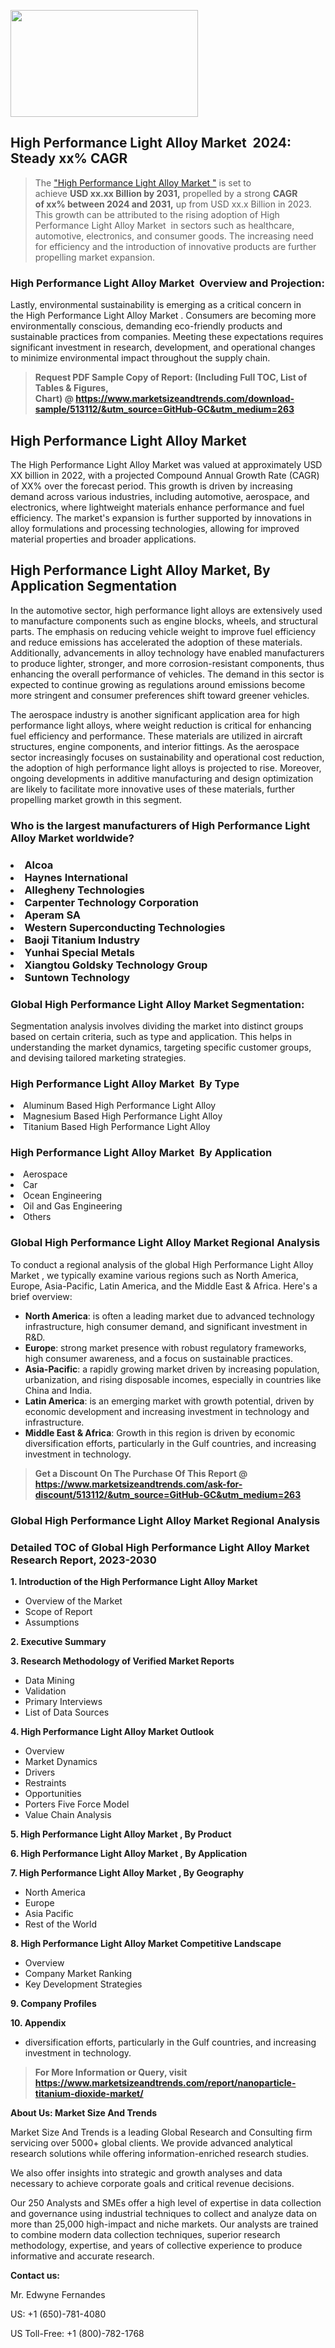 <p><img class="alignnone size-medium wp-image-20088" src="https://ffe5etoiles.com/wp-content/uploads/2024/12/MST1-300x171.png" alt="" width="300" height="171" /></p><h2 id="ember46" class="ember-view reader-text-block__heading-2">High Performance Light Alloy Market &nbsp;2024: Steady&nbsp;xx% CAGR</h2><blockquote id="ember47" class="ember-view reader-text-block__blockquote">The&nbsp;<a class="app-aware-link " href="https://www.marketsizeandtrends.com/download-sample/513112/&utm_source=GitHub-GC&utm_medium=263" target="_blank" data-test-app-aware-link="">"High Performance Light Alloy Market "</a>&nbsp;is set to achieve&nbsp;<strong>USD&nbsp;xx.xx&nbsp;Billion by 2031,</strong>&nbsp;propelled by a strong&nbsp;<strong>CAGR of&nbsp;xx% between 2024 and 2031,</strong>&nbsp;up from USD xx.x Billion in 2023. This growth can be attributed to the rising adoption of&nbsp;High Performance Light Alloy Market &nbsp;in sectors such as healthcare, automotive, electronics, and consumer goods. The increasing need for efficiency and the introduction of innovative products are further propelling market expansion.</blockquote><h3 id="ember48" class="ember-view reader-text-block__heading-3">High Performance Light Alloy Market &nbsp;Overview and Projection:</h3><p id="ember49" class="ember-view reader-text-block__paragraph">Lastly, environmental sustainability is emerging as a critical concern in the&nbsp;High Performance Light Alloy Market . Consumers are becoming more environmentally conscious, demanding eco-friendly products and sustainable practices from companies. Meeting these expectations requires significant investment in research, development, and operational changes to minimize environmental impact throughout the supply chain.</p><blockquote id="ember50" class="ember-view reader-text-block__blockquote"><strong>Request PDF Sample Copy of Report: (Including Full TOC, List of Tables &amp; Figures, Chart)&nbsp;@&nbsp;<strong><a href="https://www.marketsizeandtrends.com/download-sample/513112/&utm_source=GitHub-GC&utm_medium=263" target="_blank">https://www.marketsizeandtrends.com/download-sample/513112/&utm_source=GitHub-GC&utm_medium=263</a></strong></strong></blockquote><h3 class=""> <h2>High Performance Light Alloy Market</h2><p>The High Performance Light Alloy Market was valued at approximately USD XX billion in 2022, with a projected Compound Annual Growth Rate (CAGR) of XX% over the forecast period. This growth is driven by increasing demand across various industries, including automotive, aerospace, and electronics, where lightweight materials enhance performance and fuel efficiency. The market's expansion is further supported by innovations in alloy formulations and processing technologies, allowing for improved material properties and broader applications.</p><h2>High Performance Light Alloy Market, By Application Segmentation</h2><p>In the automotive sector, high performance light alloys are extensively used to manufacture components such as engine blocks, wheels, and structural parts. The emphasis on reducing vehicle weight to improve fuel efficiency and reduce emissions has accelerated the adoption of these materials. Additionally, advancements in alloy technology have enabled manufacturers to produce lighter, stronger, and more corrosion-resistant components, thus enhancing the overall performance of vehicles. The demand in this sector is expected to continue growing as regulations around emissions become more stringent and consumer preferences shift toward greener vehicles.</p><p>The aerospace industry is another significant application area for high performance light alloys, where weight reduction is critical for enhancing fuel efficiency and performance. These materials are utilized in aircraft structures, engine components, and interior fittings. As the aerospace sector increasingly focuses on sustainability and operational cost reduction, the adoption of high performance light alloys is projected to rise. Moreover, ongoing developments in additive manufacturing and design optimization are likely to facilitate more innovative uses of these materials, further propelling market growth in this segment.</p></h3><h3 id="" class="">Who is the largest manufacturers of&nbsp;High Performance Light Alloy Market worldwide?</h3><h3 class=""></Li><Li>Alcoa</Li><Li> Haynes International</Li><Li> Allegheny Technologies</Li><Li> Carpenter Technology Corporation</Li><Li> Aperam SA</Li><Li> Western Superconducting Technologies</Li><Li> Baoji Titanium Industry</Li><Li> Yunhai Special Metals</Li><Li> Xiangtou Goldsky Technology Group</Li><Li> Suntown Technology</h3><h3 id="ember53" class="ember-view reader-text-block__heading-3">Global&nbsp;High Performance Light Alloy Market Segmentation:</h3><p id="ember54" class="ember-view reader-text-block__paragraph">Segmentation analysis involves dividing the market into distinct groups based on certain criteria, such as type and application. This helps in understanding the market dynamics, targeting specific customer groups, and devising tailored marketing strategies.</p><h3 id="" class="">High Performance Light Alloy Market &nbsp;By Type</h3><p></Li><Li>Aluminum Based High Performance Light Alloy</Li><Li> Magnesium Based High Performance Light Alloy</Li><Li> Titanium Based High Performance Light Alloy</p><h3 id="" class="">High Performance Light Alloy Market &nbsp;By Application</h3><p class=""></Li><Li>Aerospace</Li><Li> Car</Li><Li> Ocean Engineering</Li><Li> Oil and Gas Engineering</Li><Li> Others</p><h3 id="ember62" class="ember-view reader-text-block__heading-3">Global High Performance Light Alloy Market Regional Analysis</h3><p id="ember63" class="ember-view reader-text-block__paragraph">To conduct a regional analysis of the global High Performance Light Alloy Market , we typically examine various regions such as North America, Europe, Asia-Pacific, Latin America, and the Middle East &amp; Africa. Here's a brief overview:</p><ul><li><strong>North America</strong>: is often a leading market due to advanced technology infrastructure, high consumer demand, and significant investment in R&amp;D.</li><li><strong>Europe</strong>: strong market presence with robust regulatory frameworks, high consumer awareness, and a focus on sustainable practices.</li><li><strong>Asia-Pacific</strong>: a rapidly growing market driven by increasing population, urbanization, and rising disposable incomes, especially in countries like China and India.</li><li><strong>Latin America</strong>: is an emerging market with growth potential, driven by economic development and increasing investment in technology and infrastructure.</li><li><strong>Middle East &amp; Africa</strong>: Growth in this region is driven by economic diversification efforts, particularly in the Gulf countries, and increasing investment in technology.</li></ul><blockquote id="ember61" class="ember-view reader-text-block__blockquote"><strong>Get a Discount On The Purchase Of This Report @ <strong><a href="https://html-cleaner.com/" target="">https://www.marketsizeandtrends.com/ask-for-discount/513112/&utm_source=GitHub-GC&utm_medium=263</a></strong></strong></blockquote><h3 id="ember62" class="ember-view reader-text-block__heading-3">Global High Performance Light Alloy Market Regional Analysis</h3><h3 id="" class="">Detailed TOC of Global High Performance Light Alloy Market Research Report, 2023-2030</h3><p id="" class=""><strong>1. Introduction of the High Performance Light Alloy Market </strong></p><ul><li>Overview of the Market</li><li>Scope of Report</li><li>Assumptions</li></ul><p id="" class=""><strong>2. Executive Summary</strong></p><p id="" class=""><strong>3. Research Methodology of Verified Market Reports</strong></p><ul><li>Data Mining</li><li>Validation</li><li>Primary Interviews</li><li>List of Data Sources</li></ul><p id="" class=""><strong>4. High Performance Light Alloy Market Outlook</strong></p><ul><li>Overview</li><li>Market Dynamics</li><li>Drivers</li><li>Restraints</li><li>Opportunities</li><li>Porters Five Force Model</li><li>Value Chain Analysis</li></ul><p id="" class=""><strong>5. High Performance Light Alloy Market , By Product</strong></p><p id="" class=""><strong>6. High Performance Light Alloy Market , By Application</strong></p><p id="" class=""><strong>7. High Performance Light Alloy Market , By Geography</strong></p><ul><li>North America</li><li>Europe</li><li>Asia Pacific</li><li>Rest of the World</li></ul><p id="" class=""><strong>8. High Performance Light Alloy Market Competitive Landscape</strong></p><ul><li>Overview</li><li>Company Market Ranking</li><li>Key Development Strategies</li></ul><p id="" class=""><strong>9. Company Profiles</strong></p><p id="" class=""><strong>10. Appendix</strong></p><ul><li>diversification efforts, particularly in the Gulf countries, and increasing investment in technology.</li></ul><blockquote id="ember65" class="ember-view reader-text-block__blockquote"><strong>For More Information or Query, visit <strong><strong><a href="https://html-cleaner.com/" target="">https://www.marketsizeandtrends.com/report/nanoparticle-titanium-dioxide-market/</a></strong></strong></strong></blockquote><p id="" class=""><strong>About Us: Market Size And Trends</strong></p><p id="" class="">Market Size And Trends is a leading Global Research and Consulting firm servicing over 5000+ global clients. We provide advanced analytical research solutions while offering information-enriched research studies.</p><p id="" class="">We also offer insights into strategic and growth analyses and data necessary to achieve corporate goals and critical revenue decisions.</p><p id="" class="">Our 250 Analysts and SMEs offer a high level of expertise in data collection and governance using industrial techniques to collect and analyze data on more than 25,000 high-impact and niche markets. Our analysts are trained to combine modern data collection techniques, superior research methodology, expertise, and years of collective experience to produce informative and accurate research.</p><p id="" class=""><strong>Contact us:</strong></p><p id="" class="">Mr. Edwyne Fernandes</p><p id="" class="">US: +1 (650)-781-4080</p><p id="" class="">US Toll-Free: +1 (800)-782-1768</p>
